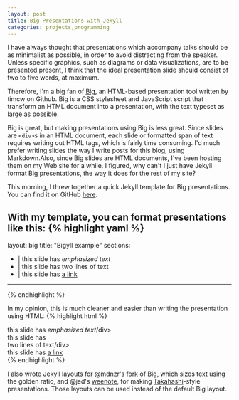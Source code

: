 ```yaml
---
layout: post
title: Big Presentations with Jekyll
categories: projects,programming
---
```


I have always thought that presentations which accompany talks should be as minimalist as possible, in order to avoid distracting from the speaker. Unless specific graphics, such as diagrams or data visualizations, are to be presented present, I think that the ideal presentation slide should consist of two to five words, at maximum. 

Therefore, I'm a big fan of [Big](https://github.com/tmcw/big), an HTML-based presentation tool written by timcw on Github. Big is a CSS stylesheet and JavaScript script that transform an HTML document into a presentation, with the text typeset as large as possible.

Big is great, but making presentations using Big is less great. Since slides are `<div>`s in an HTML document, each slide or formatted span of text requires writing out HTML tags, which is fairly time consuming. I'd much prefer writing slides the way I write posts for this blog, using Markdown.Also, since Big slides are HTML documents, I've been hosting them on my Web site for a while. I figured, why can't I just have Jekyll format Big presentations, the way it does for the rest of my site?

This morning, I threw together a quick Jekyll template for Big presentations. You can find it on GitHub [here](https://github.com/hawkw/bigyll).

With my template, you can format presentations like this:
{% highlight yaml %}
---
layout: big
title:  "Bigyll example"
sections:
- |
    this slide has *emphasized text*
- | 
    this slide has
    two lines of text
- | 
    this slide has [a link](github.com/hawkw/bigyll)
---
{% endhighlight %}

In my opinion, this is much cleaner and easier than writing the presentation using HTML:
{% highlight html %}
<!DOCTYPE html><html><head><title>Big</title><meta charset='utf-8'><meta name="viewport" content="width=device-width, initial-scale=1.0, maximum-scale=1.0, user-scalable=0" />
<link href='big.css' rel='stylesheet' type='text/css' />
<script src='big.js'></script></head><body>

<div>this slide has <em>emphasized text</em>/div>
<div>this slide has <br />two lines of text/div>
<div>this slide has <a href="github.com/hawkw/bigyll">a link</a></div>

<script type="text/javascript">
  var _gauges = _gauges || [];
  (function() {
    var t   = document.createElement('script');
    t.type  = 'text/javascript';
    t.async = true;
    t.id    = 'gauges-tracker';
    t.setAttribute('data-site-id', '4e36eb1ef5a1f53d6f000001');
    t.src = '//secure.gaug.es/track.js';
    var s = document.getElementsByTagName('script')[0];
    s.parentNode.insertBefore(t, s);
  })();
</script>

</body>
</html>
{% endhighlight %}

I also wrote Jekyll layouts for @mdnzr's [fork](https://github.com/mdznr/big) of Big, which sizes text using the golden ratio, and @jed's [weenote](https://github.com/jed/weenote), for making [Takahashi](http://en.wikipedia.org/wiki/Takahashi_method)-style presentations. Those layouts can be used instead of the default Big layout.